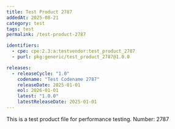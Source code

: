 ```yaml
---
title: Test Product 2787
addedAt: 2025-08-21
category: test
tags: test
permalink: /test-product-2787

identifiers:
  - cpe: cpe:2.3:a:testvendor:test_product_2787
  - purl: pkg:generic/test_product_2787@1.0.0

releases:
  - releaseCycle: "1.0"
    codename: "Test Codename 2787"
    releaseDate: 2025-01-01
    eol: 2026-01-01
    latest: "1.0.0"
    latestReleaseDate: 2025-01-01
---
```


This is a test product file for performance testing. Number: 2787
